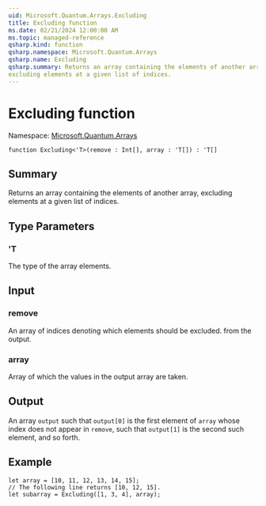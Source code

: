 ```yaml
---
uid: Microsoft.Quantum.Arrays.Excluding
title: Excluding function
ms.date: 02/21/2024 12:00:00 AM
ms.topic: managed-reference
qsharp.kind: function
qsharp.namespace: Microsoft.Quantum.Arrays
qsharp.name: Excluding
qsharp.summary: Returns an array containing the elements of another array,
excluding elements at a given list of indices.
---
```


# Excluding function

Namespace: [Microsoft.Quantum.Arrays](xref:Microsoft.Quantum.Arrays)

```qsharp
function Excluding<'T>(remove : Int[], array : 'T[]) : 'T[]
```

## Summary
Returns an array containing the elements of another array,
excluding elements at a given list of indices.

## Type Parameters
### 'T
The type of the array elements.

## Input
### remove
An array of indices denoting which elements should be excluded.
from the output.
### array
Array of which the values in the output array are taken.

## Output
An array `output` such that `output[0]` is the first element
of `array` whose index does not appear in `remove`,
such that `output[1]` is the second such element, and so
forth.

## Example
```qsharp
let array = [10, 11, 12, 13, 14, 15];
// The following line returns [10, 12, 15].
let subarray = Excluding([1, 3, 4], array);
```
